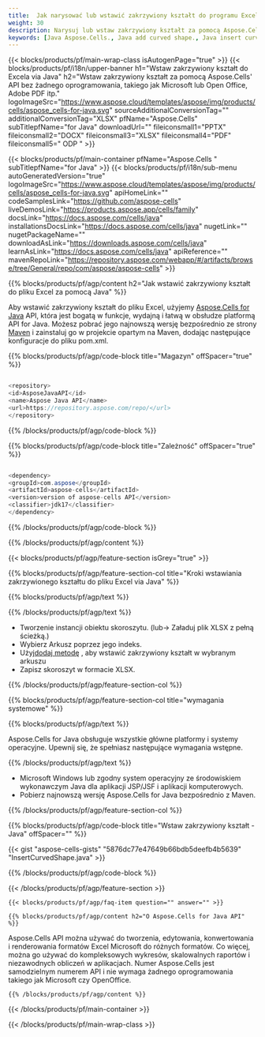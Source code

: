 ```yaml
---
title:  Jak narysować lub wstawić zakrzywiony kształt do programu Excel via Java
weight: 30
description: Narysuj lub wstaw zakrzywiony kształt za pomocą Aspose.Cells' Java API bez żadnego oprogramowania, takiego jak Microsoft lub Open Office, Adobe PDF itp.
keywords: [Java Aspose.Cells., Java add curved shape., Java insert curved shape., Java create curved shape]
---
```

{{< blocks/products/pf/main-wrap-class isAutogenPage="true" >}}
{{< blocks/products/pf/i18n/upper-banner h1="Wstaw zakrzywiony kształt do Excela via Java" h2="Wstaw zakrzywiony kształt za pomocą Aspose.Cells\' API bez żadnego oprogramowania, takiego jak Microsoft lub Open Office, Adobe PDF itp." logoImageSrc="https://www.aspose.cloud/templates/aspose/img/products/cells/aspose_cells-for-java.svg" sourceAdditionalConversionTag="" additionalConversionTag="XLSX" pfName="Aspose.Cells" subTitlepfName="for Java" downloadUrl="" fileiconsmall1="PPTX" fileiconsmall2="DOCX" fileiconsmall3="XLSX" fileiconsmall4="PDF" fileiconsmall5=" ODP " >}}

{{< blocks/products/pf/main-container pfName="Aspose.Cells " subTitlepfName="for Java" >}}
{{< blocks/products/pf/i18n/sub-menu autoGeneratedVersion="true" logoImageSrc="https://www.aspose.cloud/templates/aspose/img/products/cells/aspose_cells-for-java.svg" apiHomeLink="" codeSamplesLink="https://github.com/aspose-cells" liveDemosLink="https://products.aspose.app/cells/family" docsLink="https://docs.aspose.com/cells/java" installationsDocsLink="https://docs.aspose.com/cells/java" nugetLink="" nugetPackageName="" downloadAsLink="https://downloads.aspose.com/cells/java" learnAsLink="https://docs.aspose.com/cells/java" apiReference="" mavenRepoLink="https://repository.aspose.com/webapp/#/artifacts/browse/tree/General/repo/com/aspose/aspose-cells" >}}

{{% blocks/products/pf/agp/content h2="Jak wstawić zakrzywiony kształt do pliku Excel za pomocą Java" %}}

 Aby wstawić zakrzywiony kształt do pliku Excel, użyjemy
 [Aspose.Cells for Java](https://products.aspose.com/cells/java) 
 API, która jest bogatą w funkcje, wydajną i łatwą w obsłudze platformą API for Java. Możesz pobrać jego najnowszą wersję bezpośrednio ze strony
 [Maven](https://repository.aspose.com/webapp/#/artifacts/browse/tree/General/repo/com/aspose/aspose-cells) 
 i zainstaluj go w projekcie opartym na Maven, dodając następujące konfiguracje do pliku pom.xml.

{{% blocks/products/pf/agp/code-block title="Magazyn" offSpacer="true" %}}

```cs

<repository>
<id>AsposeJavaAPI</id>
<name>Aspose Java API</name>
<url>https://repository.aspose.com/repo/</url>
</repository>

```

{{% /blocks/products/pf/agp/code-block %}}

{{% blocks/products/pf/agp/code-block title="Zależność" offSpacer="true" %}}

```cs

<dependency>
<groupId>com.aspose</groupId>
<artifactId>aspose-cells</artifactId>
<version>version of aspose-cells API</version>
<classifier>jdk17</classifier>
</dependency>

```

{{% /blocks/products/pf/agp/code-block %}}

{{% /blocks/products/pf/agp/content %}}

{{< blocks/products/pf/agp/feature-section isGrey="true" >}}

{{% blocks/products/pf/agp/feature-section-col title="Kroki wstawiania zakrzywionego kształtu do pliku Excel via Java" %}}

{{% blocks/products/pf/agp/text %}}

{{% /blocks/products/pf/agp/text %}}

+ Tworzenie instancji obiektu skoroszytu. (lub-> Załaduj plik XLSX z pełną ścieżką.)
+ Wybierz Arkusz poprzez jego indeks.
 + Użyj[dodaj metodę](https://reference.aspose.com/cells/java/com.aspose.cells/shapecollection/#addAutoShape-int-int-int-int-int-int-int-) , aby wstawić zakrzywiony kształt w wybranym arkuszu
+ Zapisz skoroszyt w formacie XLSX.

{{% /blocks/products/pf/agp/feature-section-col %}}

{{% blocks/products/pf/agp/feature-section-col title="wymagania systemowe" %}}

{{% blocks/products/pf/agp/text %}}

 Aspose.Cells for Java obsługuje wszystkie główne platformy i systemy operacyjne. Upewnij się, że spełniasz następujące wymagania wstępne.

{{% /blocks/products/pf/agp/text %}}

- Microsoft Windows lub zgodny system operacyjny ze środowiskiem wykonawczym Java dla aplikacji JSP/JSF i aplikacji komputerowych.
- Pobierz najnowszą wersję Aspose.Cells for Java bezpośrednio z Maven.

{{% /blocks/products/pf/agp/feature-section-col %}}

{{% blocks/products/pf/agp/code-block title="Wstaw zakrzywiony kształt - Java" offSpacer="" %}}

{{< gist "aspose-cells-gists" "5876dc77e47649b66bdb5deefb4b5639" "InsertCurvedShape.java" >}}

{{% /blocks/products/pf/agp/code-block %}}

{{< /blocks/products/pf/agp/feature-section >}}

    {{< blocks/products/pf/agp/faq-item question="" answer="" >}}
 

<!-- aboutfile Starts -->

    {{% blocks/products/pf/agp/content h2="O Aspose.Cells for Java API" %}}

 Aspose.Cells API można używać do tworzenia, edytowania, konwertowania i renderowania formatów Excel Microsoft do różnych formatów. Co więcej, można go używać do kompleksowych wykresów, skalowalnych raportów i niezawodnych obliczeń w aplikacjach. Numer Aspose.Cells jest samodzielnym numerem API i nie wymaga żadnego oprogramowania takiego jak Microsoft czy OpenOffice.


    {{% /blocks/products/pf/agp/content %}}

    


{{< /blocks/products/pf/main-container >}}
    
{{< /blocks/products/pf/main-wrap-class >}}

